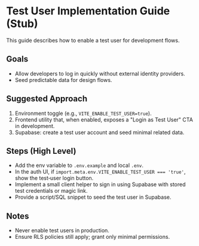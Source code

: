 # Test User Implementation Guide (Stub)

This guide describes how to enable a test user for development flows.

## Goals
- Allow developers to log in quickly without external identity providers.
- Seed predictable data for design flows.

## Suggested Approach
1. Environment toggle (e.g., `VITE_ENABLE_TEST_USER=true`).
2. Frontend utility that, when enabled, exposes a "Login as Test User" CTA in development.
3. Supabase: create a test user account and seed minimal related data.

## Steps (High Level)
- Add the env variable to `.env.example` and local `.env`.
- In the auth UI, if `import.meta.env.VITE_ENABLE_TEST_USER === 'true'`, show the test‑user login button.
- Implement a small client helper to sign in using Supabase with stored test credentials or magic link.
- Provide a script/SQL snippet to seed the test user in Supabase.

## Notes
- Never enable test users in production.
- Ensure RLS policies still apply; grant only minimal permissions.

